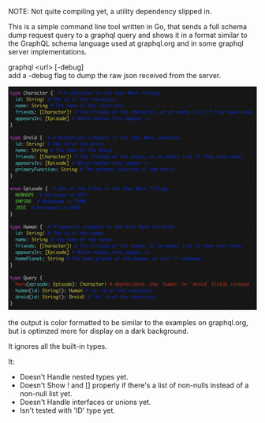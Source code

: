 NOTE: Not quite compiling yet, a utility dependency slipped in.

This is a simple command line tool written in Go, that sends a full schema dump request query to a  graphql query and shows it in a format similar to the GraphQL schema language used at graphql.org and in some graphql server implementations.

graphql \<url\> [-debug]  
add a -debug flag to dump the raw json received from the server.

![Alt text](/output.png?raw=true "Output")

the output is color formatted to be similar to the examples on graphql.org, but is optimzed more for display on a dark background.

It ignores all the built-in types.

It:
* Doesn't Handle nested types yet.
* Doesn't Show ! and [] properly if there's a list of non-nulls instead of a non-null list yet.
* Doesn't Handle interfaces or unions yet.
* Isn't tested with 'ID' type yet.
